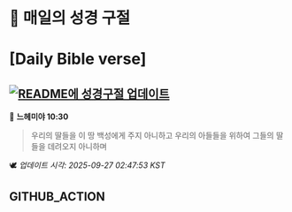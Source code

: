 # 🙏 매일의 성경 구절
# [Daily Bible verse]
## [![README에 성경구절 업데이트](https://github.com/DONGSUKA/first_test/actions/workflows/update-readme-bible.yml/badge.svg)](https://github.com/DONGSUKA/first_test/actions/workflows/update-readme-bible.yml)
<!-- START_BIBLE_VERSE -->
📖 **느헤미야 10:30**
> 우리의 딸들을 이 땅 백성에게 주지 아니하고 우리의 아들들을 위하여 그들의 딸들을 데려오지 아니하며

🕊️ _업데이트 시각: 2025-09-27 02:47:53 KST_
  <!-- END_BIBLE_VERSE -->
## GITHUB_ACTION
